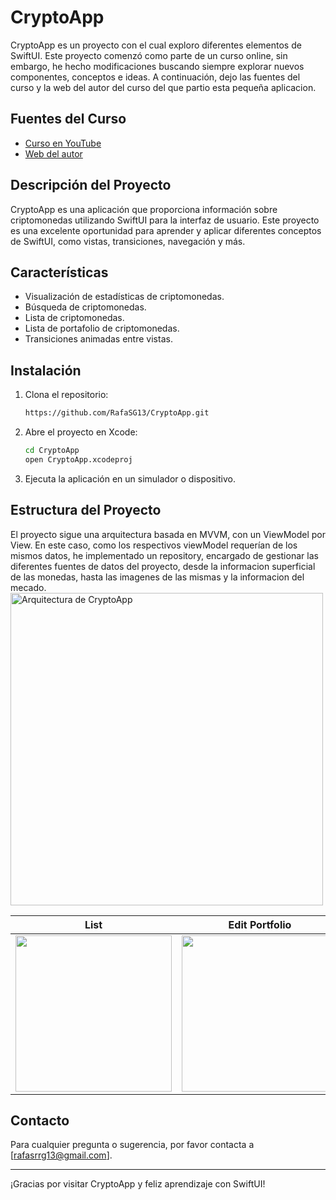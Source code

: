 # CryptoApp

CryptoApp es un proyecto con el cual exploro diferentes elementos de SwiftUI.
Este proyecto comenzó como parte de un curso online, sin embargo, he hecho modificaciones buscando siempre explorar nuevos componentes, conceptos e ideas.
A continuación, dejo las fuentes del curso y la web del autor del curso del que partio esta pequeña aplicacion.

## Fuentes del Curso

- [Curso en YouTube](https://www.youtube.com/watch?v=TTYKL6CfbSs&list=PLwvDm4Vfkdphbc3bgy_LpLRQ9DDfFGcFu)
- [Web del autor](https://www.swiftful-thinking.com)

## Descripción del Proyecto

CryptoApp es una aplicación que proporciona información sobre criptomonedas utilizando SwiftUI para la interfaz de usuario. Este proyecto es una excelente oportunidad para aprender y aplicar diferentes conceptos de SwiftUI, como vistas, transiciones, navegación y más.

## Características

- Visualización de estadísticas de criptomonedas.
- Búsqueda de criptomonedas.
- Lista de criptomonedas.
- Lista de portafolio de criptomonedas.
- Transiciones animadas entre vistas.

## Instalación

1. Clona el repositorio:
    ```bash
    https://github.com/RafaSG13/CryptoApp.git
    ```

2. Abre el proyecto en Xcode:
    ```bash
    cd CryptoApp
    open CryptoApp.xcodeproj
    ```

3. Ejecuta la aplicación en un simulador o dispositivo.

## Estructura del Proyecto
El proyecto sigue una arquitectura basada en MVVM, con un ViewModel por View. En este caso, como los respectivos viewModel requerían de los mismos datos, he implementado un repository, encargado de gestionar las diferentes fuentes de datos del proyecto, desde la informacion superficial de las monedas, hasta las imagenes de las mismas y la informacion del mecado.
<img width="500" alt="Arquitectura de CryptoApp" src="https://github.com/RafaSG13/CryptoApp/assets/58252921/1c752cf1-f449-4b9c-bc31-5fe69004e3cc">



|                 List                 |                 Edit Portfolio                  |                 Coin Detail                 |
|:------------------------------------:|:-----------------------------------------------:|:-------------------------------------------:|
| <img width="250" src="https://github.com/RafaSG13/CryptoApp/assets/58252921/b51458b7-9fab-4b20-ae80-cd348ce649ba"> | <img width="250" src="https://github.com/RafaSG13/CryptoApp/assets/58252921/e31aba55-76b8-4900-bd6a-2b5c1b107911"> | <img width="250" src="https://github.com/RafaSG13/CryptoApp/assets/58252921/a019a20a-b442-4d08-9bd6-0e7115e2295b"> |

## Contacto

Para cualquier pregunta o sugerencia, por favor contacta a [rafasrrg13@gmail.com].

---

¡Gracias por visitar CryptoApp y feliz aprendizaje con SwiftUI!
